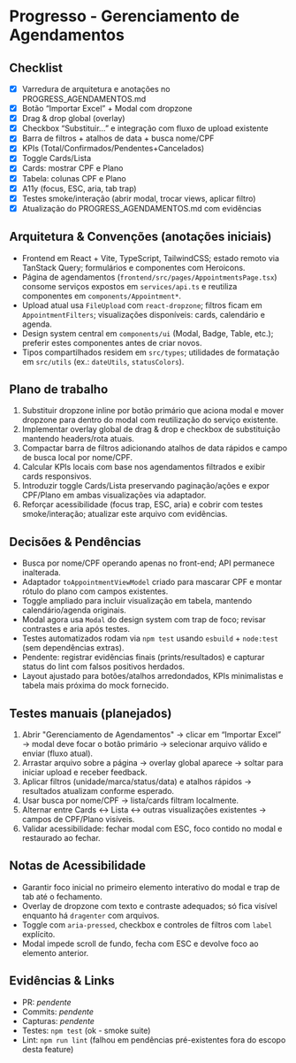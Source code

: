 # Progresso - Gerenciamento de Agendamentos

## Checklist
- [x] Varredura de arquitetura e anotações no PROGRESS_AGENDAMENTOS.md
- [x] Botão “Importar Excel” + Modal com dropzone
- [x] Drag & drop global (overlay)
- [x] Checkbox “Substituir…” e integração com fluxo de upload existente
- [x] Barra de filtros + atalhos de data + busca nome/CPF
- [x] KPIs (Total/Confirmados/Pendentes+Cancelados)
- [x] Toggle Cards/Lista
- [x] Cards: mostrar CPF e Plano
- [x] Tabela: colunas CPF e Plano
- [x] A11y (focus, ESC, aria, tab trap)
- [x] Testes smoke/interação (abrir modal, trocar views, aplicar filtro)
- [x] Atualização do PROGRESS_AGENDAMENTOS.md com evidências

## Arquitetura & Convenções (anotações iniciais)
- Frontend em React + Vite, TypeScript, TailwindCSS; estado remoto via TanStack Query; formulários e componentes com Heroicons.
- Página de agendamentos (`frontend/src/pages/AppointmentsPage.tsx`) consome serviços expostos em `services/api.ts` e reutiliza componentes em `components/Appointment*`.
- Upload atual usa `FileUpload` com `react-dropzone`; filtros ficam em `AppointmentFilters`; visualizações disponíveis: cards, calendário e agenda.
- Design system central em `components/ui` (Modal, Badge, Table, etc.); preferir estes componentes antes de criar novos.
- Tipos compartilhados residem em `src/types`; utilidades de formatação em `src/utils` (ex.: `dateUtils`, `statusColors`).

## Plano de trabalho
1. Substituir dropzone inline por botão primário que aciona modal e mover dropzone para dentro do modal com reutilização do serviço existente.
2. Implementar overlay global de drag & drop e checkbox de substituição mantendo headers/rota atuais.
3. Compactar barra de filtros adicionando atalhos de data rápidos e campo de busca local por nome/CPF.
4. Calcular KPIs locais com base nos agendamentos filtrados e exibir cards responsivos.
5. Introduzir toggle Cards/Lista preservando paginação/ações e expor CPF/Plano em ambas visualizações via adaptador.
6. Reforçar acessibilidade (focus trap, ESC, aria) e cobrir com testes smoke/interação; atualizar este arquivo com evidências.

## Decisões & Pendências
- Busca por nome/CPF operando apenas no front-end; API permanece inalterada.
- Adaptador `toAppointmentViewModel` criado para mascarar CPF e montar rótulo do plano com campos existentes.
- Toggle ampliado para incluir visualização em tabela, mantendo calendário/agenda originais.
- Modal agora usa `Modal` do design system com trap de foco; revisar contrastes e aria após testes.
- Testes automatizados rodam via `npm test` usando `esbuild` + `node:test` (sem dependências extras).
- Pendente: registrar evidências finais (prints/resultados) e capturar status do lint com falsos positivos herdados.
- Layout ajustado para botões/atalhos arredondados, KPIs minimalistas e tabela mais próxima do mock fornecido.

## Testes manuais (planejados)
1. Abrir "Gerenciamento de Agendamentos" → clicar em “Importar Excel” → modal deve focar o botão primário → selecionar arquivo válido e enviar (fluxo atual).
2. Arrastar arquivo sobre a página → overlay global aparece → soltar para iniciar upload e receber feedback.
3. Aplicar filtros (unidade/marca/status/data) e atalhos rápidos → resultados atualizam conforme esperado.
4. Usar busca por nome/CPF → lista/cards filtram localmente.
5. Alternar entre Cards ↔ Lista ↔ outras visualizações existentes → campos de CPF/Plano visíveis.
6. Validar acessibilidade: fechar modal com ESC, foco contido no modal e restaurado ao fechar.

## Notas de Acessibilidade
- Garantir foco inicial no primeiro elemento interativo do modal e trap de tab até o fechamento.
- Overlay de dropzone com texto e contraste adequados; só fica visível enquanto há `dragenter` com arquivos.
- Toggle com `aria-pressed`, checkbox e controles de filtros com `label` explícito.
- Modal impede scroll de fundo, fecha com ESC e devolve foco ao elemento anterior.

## Evidências & Links
- PR: _pendente_
- Commits: _pendente_
- Capturas: _pendente_
- Testes: `npm test` (ok - smoke suite)
- Lint: `npm run lint` (falhou em pendências pré-existentes fora do escopo desta feature)
